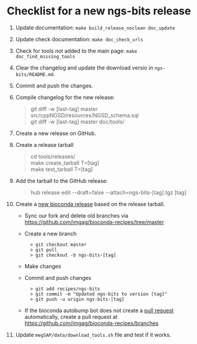 # Checklist for a new ngs-bits release

1. Update documentation: `make build_release_noclean doc_update`
1. Update check documentation: `make doc_check_urls`
1. Check for tools not added to the main page: `make doc_find_missing_tools`
1. Clear the changelog and update the download versio in `ngs-bits/README.md`.
1. Commit and push the changes.
1. Compile changelog for the new release:

	> git diff -w [last-tag] master src/cppNGSD/resources/NGSD_schema.sql  
	> git diff -w [last-tag] master doc/tools/
 
1. Create a new release on GitHub.
1. Create a release tarball

	> cd tools/releases/  
	> make create\_tarball T=[tag]  
	> make test\_tarball T=[tag] 

1. Add the tarball to the GitHub release:

	> hub release edit --draft=false --attach=ngs-bits-[tag].tgz [tag]

1. Create a [new bioconda release](https://bioconda.github.io/contributor/workflow.html#create-a-pull-request) based on the release tarball.
	* Sync our fork and delete old branches via <https://github.com/imgag/bioconda-recipes/tree/master>
	* Create a new branch
			
			> git checkout master
			> git pull
			> git checkout -b ngs-bits-[tag]
	* Make changes
	* Commit and push changes
			
			> git add recipes/ngs-bits
			> git commit -m "Updated ngs-bits to version [tag]"
			> git push -u origin ngs-bits-[tag]
	* If the bioconda autobump bot does not create a [pull request](https://github.com/bioconda/bioconda-recipes/pulls?q=is%3Apr+ngs-bits) automatically, create a pull request at <https://github.com/imgag/bioconda-recipes/branches>
1. Update `megSAP/data/download_tools.sh` file and test if it works.

